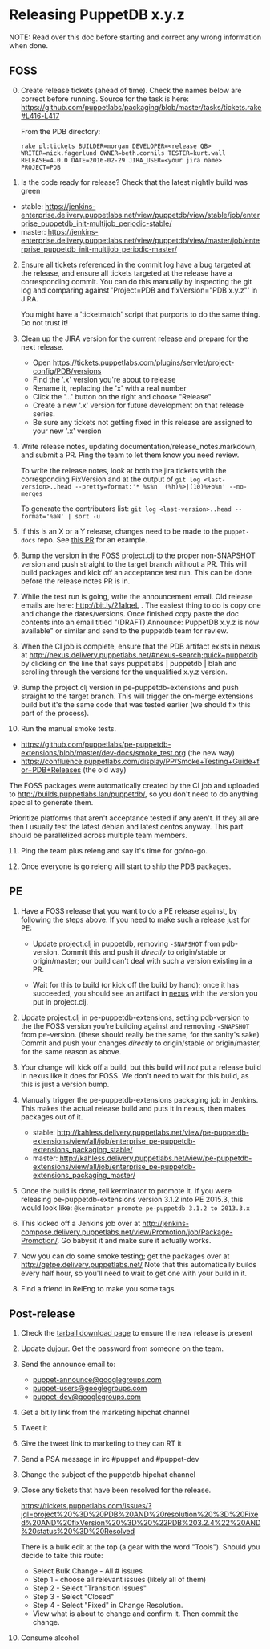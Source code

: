 # Releasing PuppetDB x.y.z

NOTE: Read over this doc before starting and correct any wrong information when
done.

## FOSS

0. Create release tickets (ahead of time). Check the names below are correct
   before running. Source for the task is here:
   https://github.com/puppetlabs/packaging/blob/master/tasks/tickets.rake#L416-L417
   
   From the PDB directory:

       rake pl:tickets BUILDER=morgan DEVELOPER=<release QB> WRITER=nick.fagerlund OWNER=beth.cornils TESTER=kurt.wall RELEASE=4.0.0 DATE=2016-02-29 JIRA_USER=<your jira name> PROJECT=PDB

1. Is the code ready for release? Check that the latest nightly build was green
  - stable: https://jenkins-enterprise.delivery.puppetlabs.net/view/puppetdb/view/stable/job/enterprise_puppetdb_init-multijob_periodic-stable/
  - master: https://jenkins-enterprise.delivery.puppetlabs.net/view/puppetdb/view/master/job/enterprise_puppetdb_init-multijob_periodic-master/

2. Ensure all tickets referenced in the commit log have a bug targeted at the
   release, and ensure all tickets targeted at the release have a corresponding
   commit. You can do this manually by inspecting the git log and comparing
   against 'Project=PDB and fixVersion="PDB x.y.z"' in JIRA. 

   You might have a 'ticketmatch' script that purports to do the same thing. Do
   not trust it!

3. Clean up the JIRA version for the current release and prepare for the next
   release.

   - Open https://tickets.puppetlabs.com/plugins/servlet/project-config/PDB/versions
   - Find the '.x' version you're about to release
   - Rename it, replacing the 'x' with a real number
   - Click the '...' button on the right and choose "Release"
   - Create a new '.x' version for future development on that release series.
   - Be sure any tickets not getting fixed in this release are assigned to your
     new '.x' version

4. Write release notes, updating documentation/release_notes.markdown, and
   submit a PR. Ping the team to let them know you need review.

   To write the release notes, look at both the jira tickets with the
   corresponding FixVersion and at the output of
   `git log <last-version>..head --pretty=format:'* %s%n  (%h)%>|(10)%+b%n' --no-merges`

   To generate the contributors list:
   `git log <last-version>..head --format='%aN' | sort -u`
   
5. If this is an X or a Y release, changes need to be made to the `puppet-docs` repo. See [this PR](https://github.com/puppetlabs/puppet-docs/pull/655) for an example.

6. Bump the version in the FOSS project.clj to the proper non-SNAPSHOT version
   and push straight to the target branch without a PR. This will build packages
   and kick off an acceptance test run. This can be done before the release
   notes PR is in.

7. While the test run is going, write the announcement email. Old release
   emails are here: http://bit.ly/21aIqeL . The easiest thing to do is copy one and
   change the dates/versions. Once finished copy paste the doc contents into an
   email titled "(DRAFT) Announce: PuppetDB x.y.z is now available" or similar
   and send to the puppetdb team for review.

8. When the CI job is complete, ensure that the PDB artifact exists in nexus at
   http://nexus.delivery.puppetlabs.net/#nexus-search;quick~puppetdb by
   clicking on the line that says puppetlabs | puppetdb | blah and scrolling
   through the versions for the unqualified x.y.z version.

9. Bump the project.clj version in pe-puppetdb-extensions and push straight to
   the target branch. This will trigger the on-merge extensions build but it's
   the same code that was tested earlier (we should fix this part of the
   process).

10. Run the manual smoke tests. 
   - https://github.com/puppetlabs/pe-puppetdb-extensions/blob/master/dev-docs/smoke_test.org (the new way)
   - https://confluence.puppetlabs.com/display/PP/Smoke+Testing+Guide+for+PDB+Releases (the old way)

   The FOSS packages were automatically created by the CI job and uploaded to
   http://builds.puppetlabs.lan/puppetdb/<version>, so you don't need to do
   anything special to generate them.

   Prioritize platforms that aren't acceptance tested if any aren't. If they
   all are then I usually test the latest debian and latest centos anyway. This
   part should be parallelized across multiple team members.

11. Ping the team plus releng and say it's time for go/no-go.

12. Once everyone is go releng will start to ship the PDB packages. 

## PE

1. Have a FOSS release that you want to do a PE release against, by following
   the steps above. If you need to make such a release just for PE:

   - Update project.clj in puppetdb, removing `-SNAPSHOT` from pdb-version.
     Commit this and push it *directly* to origin/stable or origin/master; our
     build can't deal with such a version existing in a PR.

   - Wait for this to build (or kick off the build by hand); once it has
     succeeded, you should see an artifact in
     [nexus](http://nexus.delivery.puppetlabs.net/#nexus-search;quick~puppetdb)
     with the version you put in project.clj.

2. Update project.clj in pe-puppetdb-extensions, setting pdb-version to the the
   FOSS version you're building against and removing `-SNAPSHOT` from
   pe-version. (these should really be the same, for the sanity's sake) Commit
   and push your changes *directly* to origin/stable or origin/master, for the
   same reason as above.

3. Your change will kick off a build, but this build will *not* put a release
   build in nexus like it does for FOSS. We don't need to wait for this build,
   as this is just a version bump.

4. Manually trigger the pe-puppetdb-extensions packaging job in Jenkins. This
   makes the actual release build and puts it in nexus, then makes packages out
   of it.
   - stable: http://kahless.delivery.puppetlabs.net/view/pe-puppetdb-extensions/view/all/job/enterprise_pe-puppetdb-extensions_packaging_stable/
   - master: http://kahless.delivery.puppetlabs.net/view/pe-puppetdb-extensions/view/all/job/enterprise_pe-puppetdb-extensions_packaging_master/

5. Once the build is done, tell kerminator to promote it. If you were releasing
   pe-puppetdb-extensions version 3.1.2 into PE 2015.3, this would look like:
   `@kerminator promote pe-puppetdb 3.1.2 to 2013.3.x`

6. This kicked off a Jenkins job over at
   http://jenkins-compose.delivery.puppetlabs.net/view/Promotion/job/Package-Promotion/.
   Go babysit it and make sure it actually works.

7. Now you can do some smoke testing; get the packages over at
   http://getpe.delivery.puppetlabs.net/ Note that this automatically builds
   every half hour, so you'll need to wait to get one with your build in it.

8. Find a friend in RelEng to make you some tags.

## Post-release

1. Check the [tarball download page](https://downloads.puppetlabs.com/puppetdb/) to ensure the new release is present

2. Update [dujour](https://updates.puppetlabs.com/dashboard/). Get the password
    from someone on the team.

3. Send the announce email to:
   - puppet-announce@googlegroups.com
   - puppet-users@googlegroups.com
   - puppet-dev@googlegroups.com

4. Get a bit.ly link from the marketing hipchat channel

5. Tweet it

6. Give the tweet link to marketing to they can RT it

7. Send a PSA message in irc #puppet and #puppet-dev

8. Change the subject of the puppetdb hipchat channel

9. Close any tickets that have been resolved for the release.

   https://tickets.puppetlabs.com/issues/?jql=project%20%3D%20PDB%20AND%20resolution%20%3D%20Fixed%20AND%20fixVersion%20%3D%20%22PDB%203.2.4%22%20AND%20status%20%3D%20Resolved

   There is a bulk edit at the top (a gear with the word "Tools"). Should you decide to take this route:
   - Select Bulk Change - All # issues
   - Step 1 - choose all relevant issues (likely all of them)
   - Step 2 - Select "Transition Issues"
   - Step 3 - Select "Closed"
   - Step 4 - Select "Fixed" in Change Resolution.
   - View what is about to change and confirm it. Then commit the change.

10. Consume alcohol

